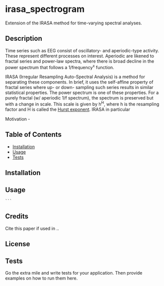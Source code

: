# irasa_spectrogram

Extension of the IRASA method for time-varying spectral analyses. 

## Description

Time series such as EEG consist of oscillatory- and aperiodic-type activity. These represent different processes on interest. Aperiodic are likened to fractal series and power-law spectra, where there is broad decline in the power spectrum that follows a 1/frequency<sup>x</sup> function. 

IRASA (Irregular Resampling Auto-Spectral Analysis) is a method for separating these components. In brief, it uses the self-affine property of fractal series where up- or down- sampling such series results in similar statistical properties. The power spectrum is one of these properties. For a purely fractal (w/ aperiodic 1/f spectrum), the spectrum is preserved but with a change in scale. This scale is given by h<sup>H</sup>, where h is the resampling factor and H is called the <a href=https://en.wikipedia.org/wiki/Hurst_exponent target="_blank"></href> Hurst exponent</a>. IRASA in particular

Motivation -  


## Table of Contents

<!-- If your README is long, add a table of contents to make it easy for users to find what they need. -->

- [Installation](#installation)
- [Usage](#usage)
- [Tests](#tests)


## Installation

<!-- What are the steps required to install your project? Provide a step-by-step description of how to get the development environment running. -->

## Usage

<!-- Provide instructions and examples for use. Include screenshots as needed.

To add a screenshot, create an `assets/images` folder in your repository and upload your screenshot to it. Then, using the relative filepath, add it to your README using the following syntax:

    ```md
    ![alt text](assets/images/screenshot.png) -->
    ```

## Credits

Cite this paper if used in .. 

## License

<!-- The last section of a high-quality README file is the license. This lets other developers know what they can and cannot do with your project. If you need help choosing a license, refer to [https://choosealicense.com/](https://choosealicense.com/). -->

<!-- ## Badges

![badmath](https://img.shields.io/github/languages/top/lernantino/badmath)

Badges aren't necessary, per se, but they demonstrate street cred. Badges let other developers know that you know what you're doing. Check out the badges hosted by [shields.io](https://shields.io/). You may not understand what they all represent now, but you will in time.

## Features

If your project has a lot of features, list them here.

## How to Contribute

If you created an application or package and would like other developers to contribute it, you can include guidelines for how to do so. The [Contributor Covenant](https://www.contributor-covenant.org/) is an industry standard, but you can always write your own if you'd prefer. -->

## Tests

Go the extra mile and write tests for your application. Then provide examples on how to run them here.
